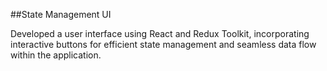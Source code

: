 ##State Management UI

Developed a user interface using React and Redux Toolkit, incorporating interactive buttons for efficient state management and seamless data flow within the application.
